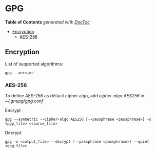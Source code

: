 # GPG

<!-- START doctoc generated TOC please keep comment here to allow auto update -->
<!-- DON'T EDIT THIS SECTION, INSTEAD RE-RUN doctoc TO UPDATE -->
**Table of Contents**  *generated with [DocToc](https://github.com/thlorenz/doctoc)*

- [Encryption](#encryption)
  - [AES-256](#aes-256)

<!-- END doctoc generated TOC please keep comment here to allow auto update -->

## Encryption

List of supported algorithms:

    gpg --version

### AES-256

To define AES-256 as default cipher algo, add _cipher-algo AES256_ in _~/.gnupg/gpg.conf_

Encrypt

    gpg --symmetric --cipher-algo AES256 [--passphrase <passphrase>] -o <pgp_file> <source_file>

Decrypt

    gpg -o <output_file> --decrypt [--passphrase <passphrase>] --quiet <gpg_file>

